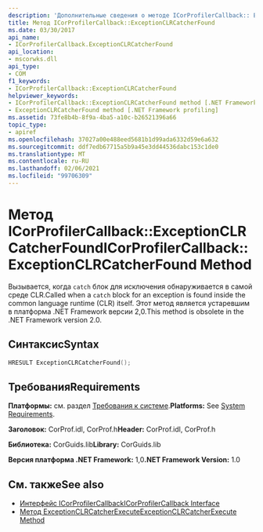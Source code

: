 ```yaml
---
description: 'Дополнительные сведения о методе ICorProfilerCallback:: Ексцептионклркатчерфаунд'
title: Метод ICorProfilerCallback::ExceptionCLRCatcherFound
ms.date: 03/30/2017
api_name:
- ICorProfilerCallback.ExceptionCLRCatcherFound
api_location:
- mscorwks.dll
api_type:
- COM
f1_keywords:
- ICorProfilerCallback::ExceptionCLRCatcherFound
helpviewer_keywords:
- ICorProfilerCallback::ExceptionCLRCatcherFound method [.NET Framework profiling]
- ExceptionCLRCatcherFound method [.NET Framework profiling]
ms.assetid: 73fe8b4b-8f9a-4ba5-a10c-b26521396a66
topic_type:
- apiref
ms.openlocfilehash: 37027a00e488eed5681b1d99ada6332d59e6a632
ms.sourcegitcommit: ddf7edb67715a5b9a45e3dd44536dabc153c1de0
ms.translationtype: MT
ms.contentlocale: ru-RU
ms.lasthandoff: 02/06/2021
ms.locfileid: "99706309"
---
```

# <a name="icorprofilercallbackexceptionclrcatcherfound-method"></a><span data-ttu-id="f19f8-103">Метод ICorProfilerCallback::ExceptionCLRCatcherFound</span><span class="sxs-lookup"><span data-stu-id="f19f8-103">ICorProfilerCallback::ExceptionCLRCatcherFound Method</span></span>

<span data-ttu-id="f19f8-104">Вызывается, когда `catch` блок для исключения обнаруживается в самой среде CLR.</span><span class="sxs-lookup"><span data-stu-id="f19f8-104">Called when a `catch` block for an exception is found inside the common language runtime (CLR) itself.</span></span> <span data-ttu-id="f19f8-105">Этот метод является устаревшим в платформа .NET Framework версии 2,0.</span><span class="sxs-lookup"><span data-stu-id="f19f8-105">This method is obsolete in the .NET Framework version 2.0.</span></span>  
  
## <a name="syntax"></a><span data-ttu-id="f19f8-106">Синтаксис</span><span class="sxs-lookup"><span data-stu-id="f19f8-106">Syntax</span></span>  
  
```cpp  
HRESULT ExceptionCLRCatcherFound();  
```  
  
## <a name="requirements"></a><span data-ttu-id="f19f8-107">Требования</span><span class="sxs-lookup"><span data-stu-id="f19f8-107">Requirements</span></span>  

 <span data-ttu-id="f19f8-108">**Платформы:** см. раздел [Требования к системе](../../get-started/system-requirements.md).</span><span class="sxs-lookup"><span data-stu-id="f19f8-108">**Platforms:** See [System Requirements](../../get-started/system-requirements.md).</span></span>  
  
 <span data-ttu-id="f19f8-109">**Заголовок:** CorProf.idl, CorProf.h</span><span class="sxs-lookup"><span data-stu-id="f19f8-109">**Header:** CorProf.idl, CorProf.h</span></span>  
  
 <span data-ttu-id="f19f8-110">**Библиотека:** CorGuids.lib</span><span class="sxs-lookup"><span data-stu-id="f19f8-110">**Library:** CorGuids.lib</span></span>  
  
 <span data-ttu-id="f19f8-111">**Версия платформа .NET Framework:** 1,0</span><span class="sxs-lookup"><span data-stu-id="f19f8-111">**.NET Framework Version:** 1.0</span></span>  
  
## <a name="see-also"></a><span data-ttu-id="f19f8-112">См. также</span><span class="sxs-lookup"><span data-stu-id="f19f8-112">See also</span></span>

- [<span data-ttu-id="f19f8-113">Интерфейс ICorProfilerCallback</span><span class="sxs-lookup"><span data-stu-id="f19f8-113">ICorProfilerCallback Interface</span></span>](icorprofilercallback-interface.md)
- [<span data-ttu-id="f19f8-114">Метод ExceptionCLRCatcherExecute</span><span class="sxs-lookup"><span data-stu-id="f19f8-114">ExceptionCLRCatcherExecute Method</span></span>](icorprofilercallback-exceptionclrcatcherexecute-method.md)
